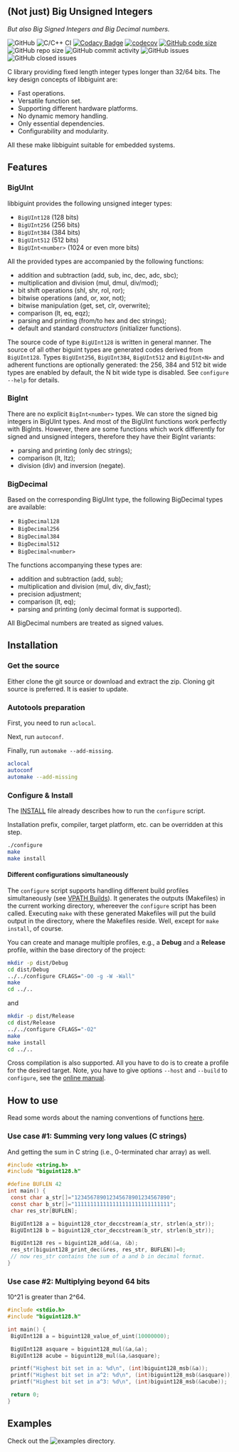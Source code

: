 ## (Not just) Big Unsigned Integers
_But also Big Signed Integers and Big Decimal numbers._

![GitHub](https://img.shields.io/github/license/SzigetiJ/biguint)
![C/C++ CI](https://github.com/SzigetiJ/biguint/workflows/C/C++%20CI/badge.svg)
[![Codacy Badge](https://api.codacy.com/project/badge/Grade/0aed3d8a24aa41f6b622a85a170b1823)](https://app.codacy.com/gh/SzigetiJ/biguint/dashboard)
[![codecov](https://codecov.io/gh/SzigetiJ/biguint/branch/master/graph/badge.svg)](https://codecov.io/gh/SzigetiJ/biguint)
[![GitHub code size](https://img.shields.io/github/languages/code-size/SzigetiJ/biguint)](https://github.com/SzigetiJ/biguint)
![GitHub repo size](https://img.shields.io/github/repo-size/SzigetiJ/biguint)
![GitHub commit activity](https://img.shields.io/github/commit-activity/y/SzigetiJ/biguint)
![GitHub issues](https://img.shields.io/github/issues/SzigetiJ/biguint)
![GitHub closed issues](https://img.shields.io/github/issues-closed/SzigetiJ/biguint)

C library providing fixed length integer types longer than 32/64 bits.
The key design concepts of libbiguint are:

* Fast operations.
* Versatile function set.
* Supporting different hardware platforms.
* No dynamic memory handling.
* Only essential dependencies.
* Configurability and modularity.

All these make libbiguint suitable for embedded systems.

## Features

### BigUInt

libbiguint provides the following unsigned integer types:

* `BigUInt128` (128 bits)
* `BigUInt256` (256 bits)
* `BigUInt384` (384 bits)
* `BigUInt512` (512 bits)
* `BigUInt<number>` (1024 or even more bits)

All the provided types are accompanied by the following functions:

* addition and subtraction (add, sub, inc, dec, adc, sbc);
* multiplication and division (mul, dmul, div/mod);
* bit shift operations (shl, shr, rol, ror);
* bitwise operations (and, or, xor, not);
* bitwise manipulation (get, set, clr, overwrite);
* comparison (lt, eq, eqz);
* parsing and printing (from/to hex and dec strings);
* default and standard _constructors_ (initializer functions).

The source code of type `BigUInt128` is written in general manner.
The source of all other biguint types are generated codes derived from `BigUInt128`.
Types `BigUInt256`, `BigUInt384`, `BigUInt512` and `BigUInt<N>` and
adherent functions are optionally generated:
the 256, 384 and 512 bit wide types are enabled by default, the N bit wide type is disabled.
See `configure --help` for details.

### BigInt

There are no explicit `BigInt<number>` types.
We can store the signed big integers in BigUInt types.
And most of the BigUInt functions work perfectly with BigInts.
However, there are some functions which work differently for signed and unsigned integers,
therefore they have their BigInt variants:

* parsing and printing (only dec strings);
* comparison (lt, ltz);
* division (div) and inversion (negate).

### BigDecimal

Based on the corresponding BigUInt type, the following BigDecimal types are available:

* `BigDecimal128`
* `BigDecimal256`
* `BigDecimal384`
* `BigDecimal512`
* `BigDecimal<number>`

The functions accompanying these types are:

* addition and subtraction (add, sub);
* multiplication and division (mul, div, div_fast);
* precision adjustment;
* comparison (lt, eq);
* parsing and printing (only decimal format is supported).

All BigDecimal numbers are treated as signed values.

## Installation

### Get the source

Either clone the git source or download and extract the zip.
Cloning git source is preferred. It is easier to update.

### Autotools preparation

First, you need to run `aclocal`.

Next, run `autoconf`.

Finally, run `automake --add-missing`.

```sh
aclocal
autoconf
automake --add-missing
```

### Configure & Install

The [INSTALL](INSTALL) file already describes how to run the `configure` script.

Installation prefix, compiler, target platform, etc. can be overridden at this step.

```sh
./configure
make
make install
```

#### Different configurations simultaneously

The `configure` script supports handling different build profiles simultaneously
(see [VPATH Builds](https://www.gnu.org/software/automake/manual/html_node/VPATH-Builds.html)).
It generates the outputs (Makefiles) in the current working directory, whereever the `configure` script has been called.
Executing `make` with these generated Makefiles
will put the build output in the directory, where the Makefiles reside.
Well, except for `make install`, of course.

You can create and manage multiple profiles, e.g., a **Debug** and a **Release** profile,
within the base directory of the project:

```sh
mkdir -p dist/Debug
cd dist/Debug
../../configure CFLAGS="-O0 -g -W -Wall"
make
cd ../..
```

and

```sh
mkdir -p dist/Release
cd dist/Release
../../configure CFLAGS="-O2"
make
make install
cd ../..
```

Cross compilation is also supported.
All you have to do is to create a profile for the desired target.
Note, you have to give options `--host` and `--build` to `configure`, see the
[online manual](https://www.gnu.org/savannah-checkouts/gnu/autoconf/manual/autoconf-2.70/html_node/Hosts-and-Cross_002dCompilation.html#Hosts-and-Cross_002dCompilation).

## How to use

Read some words about the naming conventions of functions [here](docs/NAMING.md).
### Use case #1: Summing very long values (C strings)

And getting the sum in C string (i.e., 0-terminated char array) as well.

```c
#include <string.h>
#include "biguint128.h"

#define BUFLEN 42
int main() {
 const char a_str[]="123456789012345678901234567890";
 const char b_str[]="111111111111111111111111111111";
 char res_str[BUFLEN];

 BigUInt128 a = biguint128_ctor_deccstream(a_str, strlen(a_str));
 BigUInt128 b = biguint128_ctor_deccstream(b_str, strlen(b_str));

 BigUInt128 res = biguint128_add(&a, &b);
 res_str[biguint128_print_dec(&res, res_str, BUFLEN)]=0;
 // now res_str contains the sum of a and b in decimal format.
}
```

### Use case #2: Multiplying beyond 64 bits

10^21 is greater than 2^64.
```c
#include <stdio.h>
#include "biguint128.h"

int main() {
 BigUInt128 a = biguint128_value_of_uint(10000000);

 BigUInt128 asquare = biguint128_mul(&a,&a);
 BigUInt128 acube = biguint128_mul(&a,&asquare);

 printf("Highest bit set in a: %d\n", (int)biguint128_msb(&a));
 printf("Highest bit set in a^2: %d\n", (int)biguint128_msb(&asquare));
 printf("Highest bit set in a^3: %d\n", (int)biguint128_msb(&acube));

 return 0;
}
```

## Examples

Check out the ![examples](examples) directory.
